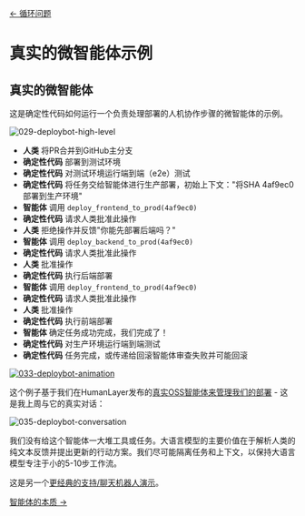 [← 循环问题](loop-problems.md)

# 真实的微智能体示例

## 真实的微智能体

这是确定性代码如何运行一个负责处理部署的人机协作步骤的微智能体的示例。

![029-deploybot-high-level](../../img/029-deploybot-high-level.png)

* **人类** 将PR合并到GitHub主分支
* **确定性代码** 部署到测试环境
* **确定性代码** 对测试环境运行端到端（e2e）测试
* **确定性代码** 将任务交给智能体进行生产部署，初始上下文："将SHA 4af9ec0部署到生产环境"
* **智能体** 调用 `deploy_frontend_to_prod(4af9ec0)`
* **确定性代码** 请求人类批准此操作
* **人类** 拒绝操作并反馈"你能先部署后端吗？"
* **智能体** 调用 `deploy_backend_to_prod(4af9ec0)`
* **确定性代码** 请求人类批准此操作
* **人类** 批准操作
* **确定性代码** 执行后端部署
* **智能体** 调用 `deploy_frontend_to_prod(4af9ec0)`
* **确定性代码** 请求人类批准此操作
* **人类** 批准操作
* **确定性代码** 执行前端部署
* **智能体** 确定任务成功完成，我们完成了！
* **确定性代码** 对生产环境运行端到端测试
* **确定性代码** 任务完成，或传递给回滚智能体审查失败并可能回滚

[![033-deploybot-animation](../../img/033-deploybot.gif)](https://github.com/user-attachments/assets/deb356e9-0198-45c2-9767-231cb569ae13)

这个例子基于我们在HumanLayer发布的[真实OSS智能体来管理我们的部署](https://github.com/got-agents/agents/tree/main/deploybot-ts) - 这是我上周与它的真实对话：

![035-deploybot-conversation](../../img/035-deploybot-conversation.png)

我们没有给这个智能体一大堆工具或任务。大语言模型的主要价值在于解析人类的纯文本反馈并提出更新的行动方案。我们尽可能隔离任务和上下文，以保持大语言模型专注于小的5-10步工作流。

这是另一个[更经典的支持/聊天机器人演示](https://x.com/chainlit_io/status/1858613325921480922)。

[智能体的本质 →](what-is-agent.md)